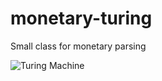 # monetary-turing
Small class for monetary parsing


![Turing Machine]("https://raw.githubusercontent.com/jherink/monetary-turing/main/img/Monetary-Turing-Machine.jpg")
